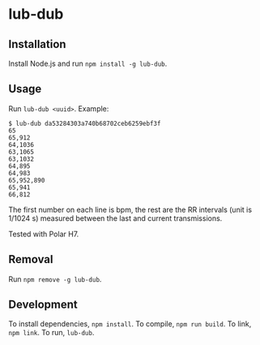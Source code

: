 # lub-dub

## Installation

Install Node.js and run `npm install -g lub-dub`.

## Usage

Run `lub-dub <uuid>`. Example:

    $ lub-dub da53284303a740b68702ceb6259ebf3f
    65
    65,912
    64,1036
    63,1065
    63,1032
    64,895
    64,983
    65,952,890
    65,941
    66,812

The first number on each line is bpm, the rest are the RR intervals (unit is 1/1024 s) measured between the last and current transmissions.

Tested with Polar H7.

## Removal

Run `npm remove -g lub-dub`.

## Development

To install dependencies, `npm install`. To compile, `npm run build`. To link, `npm link`. To run, `lub-dub`.
